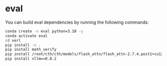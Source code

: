 
# eval

You can build eval dependencies by running the following commands:
```bash
conda create -n eval python=3.10 -y
conda activate eval
cd verl
pip install -e .
pip install math_verify
pip install /root/cth/cth/models/flash_attn/flash_attn-2.7.4.post1+cu12torch2.6cxx11abiFALSE-cp310-cp310-linux_x86_64.whl
pip install vllm==0.8.2
```
